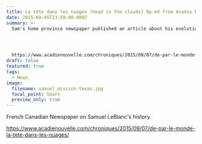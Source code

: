```yaml
---
title: La tête dans les nuages (Head in the clouds) Op-ed from Acadie Nouvelle
date: 2015-09-05T23:59:00.000Z
summary: >-
  Sam's home province newspaper published an article about his evolution:




  https://www.acadienouvelle.com/chroniques/2015/09/07/de-par-le-monde-la-tete-dans-les-nuages/
draft: false
featured: true
tags:
  - News
image:
  filename: samuel_mission-texas.jpg
  focal_point: Smart
  preview_only: true
---
```

French Canadian Newspaper on Samuel LeBlanc's history. 



https://www.acadienouvelle.com/chroniques/2015/09/07/de-par-le-monde-la-tete-dans-les-nuages/